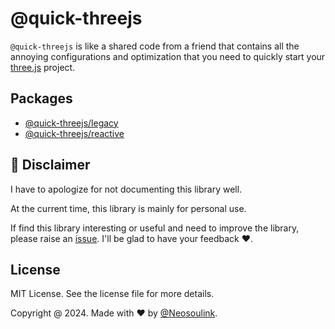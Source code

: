 # @quick-threejs

`@quick-threejs` is like a shared code from a friend that contains all the annoying configurations and optimization that you need to quickly start your [three.js](https://threejs.org/) project.

## Packages

- [@quick-threejs/legacy](./packages/legacy/README.md)
- [@quick-threejs/reactive](./packages/reactive/README.md)

## 🚧 Disclaimer

I have to apologize for not documenting this library well.

At the current time, this library is mainly for personal use.

If find this library interesting or useful and need to improve the library, please raise an [issue](https://github.com/Neosoulink/quick-threejs/issues).
I'll be glad to have your feedback ❤.

## License

MIT License. See the license file for more details.

Copyright @ 2024. Made with ❤ by [@Neosoulink](https://github.com/Neosoulink).
